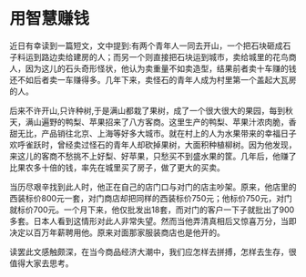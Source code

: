 # 用智慧赚钱

近日有幸读到一篇短文，文中提到:有两个青年人一同去开山，一个把石块砸成石子料运到路边卖给建房的人；而另一个则直接把石块运到城市，卖给城里的花鸟商人，因为这儿的石头奇形怪状，他认为卖重量不如卖造型，结果前者卖十车赚的钱还不如后者卖一车赚得多。几年下来，卖怪石的青年人成为村里第一个盖起大瓦房的人。 

后来不许开山,只许种树,于是满山都栽了果树，成了一个很大很大的果园，每到秋天，满山遍野的鸭梨、苹果招来了八方客商。这里生产的鸭梨、苹果汁浓肉脆，香甜无比，产品销往北京、上海等好多大城市。就在村上的人为水果带来的幸福日子欢呼雀跃时，曾经卖过怪石的青年人却砍掉果树，大面积种植柳树。因为他发现，来这儿的客商不愁挑不上好梨、好苹果，只愁买不到盛水果的筐。几年后，他赚了比果农多十倍的钱，率先在城里买了房子，做了更大的买卖。 

当历尽艰辛找到此人时，他正在自己的店门口与对门的店主吵架。原来，他店里的西装标价800元一套，对门商店却把同样的西装标价750元；他标价750元，对门就标价700元。一个月下来，他仅批发出18套，而对门的客户一下子就批出了900多套。日本人看到这情形对此人非常失望。然而当他弄清真相后又惊喜万分，当即决定以百万年薪聘用他。原来对面那家服装商店也是他开的。 

读罢此文感触颇深，在当今商品经济大潮中，我们应怎样去拼搏，怎样去生存，很值得大家去思考。
 
